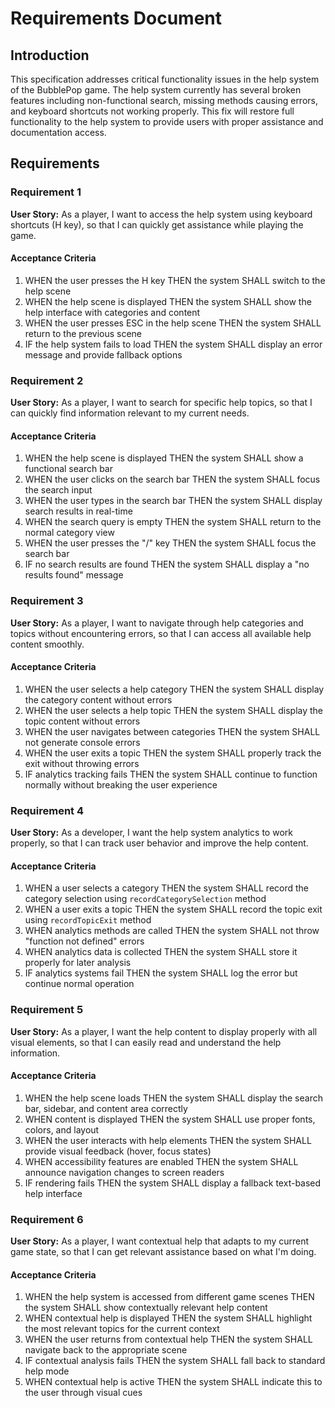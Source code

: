 # Requirements Document

## Introduction

This specification addresses critical functionality issues in the help system of the BubblePop game. The help system currently has several broken features including non-functional search, missing methods causing errors, and keyboard shortcuts not working properly. This fix will restore full functionality to the help system to provide users with proper assistance and documentation access.

## Requirements

### Requirement 1

**User Story:** As a player, I want to access the help system using keyboard shortcuts (H key), so that I can quickly get assistance while playing the game.

#### Acceptance Criteria

1. WHEN the user presses the H key THEN the system SHALL switch to the help scene
2. WHEN the help scene is displayed THEN the system SHALL show the help interface with categories and content
3. WHEN the user presses ESC in the help scene THEN the system SHALL return to the previous scene
4. IF the help system fails to load THEN the system SHALL display an error message and provide fallback options

### Requirement 2

**User Story:** As a player, I want to search for specific help topics, so that I can quickly find information relevant to my current needs.

#### Acceptance Criteria

1. WHEN the help scene is displayed THEN the system SHALL show a functional search bar
2. WHEN the user clicks on the search bar THEN the system SHALL focus the search input
3. WHEN the user types in the search bar THEN the system SHALL display search results in real-time
4. WHEN the search query is empty THEN the system SHALL return to the normal category view
5. WHEN the user presses the "/" key THEN the system SHALL focus the search bar
6. IF no search results are found THEN the system SHALL display a "no results found" message

### Requirement 3

**User Story:** As a player, I want to navigate through help categories and topics without encountering errors, so that I can access all available help content smoothly.

#### Acceptance Criteria

1. WHEN the user selects a help category THEN the system SHALL display the category content without errors
2. WHEN the user selects a help topic THEN the system SHALL display the topic content without errors
3. WHEN the user navigates between categories THEN the system SHALL not generate console errors
4. WHEN the user exits a topic THEN the system SHALL properly track the exit without throwing errors
5. IF analytics tracking fails THEN the system SHALL continue to function normally without breaking the user experience

### Requirement 4

**User Story:** As a developer, I want the help system analytics to work properly, so that I can track user behavior and improve the help content.

#### Acceptance Criteria

1. WHEN a user selects a category THEN the system SHALL record the category selection using `recordCategorySelection` method
2. WHEN a user exits a topic THEN the system SHALL record the topic exit using `recordTopicExit` method
3. WHEN analytics methods are called THEN the system SHALL not throw "function not defined" errors
4. WHEN analytics data is collected THEN the system SHALL store it properly for later analysis
5. IF analytics systems fail THEN the system SHALL log the error but continue normal operation

### Requirement 5

**User Story:** As a player, I want the help content to display properly with all visual elements, so that I can easily read and understand the help information.

#### Acceptance Criteria

1. WHEN the help scene loads THEN the system SHALL display the search bar, sidebar, and content area correctly
2. WHEN content is displayed THEN the system SHALL use proper fonts, colors, and layout
3. WHEN the user interacts with help elements THEN the system SHALL provide visual feedback (hover, focus states)
4. WHEN accessibility features are enabled THEN the system SHALL announce navigation changes to screen readers
5. IF rendering fails THEN the system SHALL display a fallback text-based help interface

### Requirement 6

**User Story:** As a player, I want contextual help that adapts to my current game state, so that I can get relevant assistance based on what I'm doing.

#### Acceptance Criteria

1. WHEN the help system is accessed from different game scenes THEN the system SHALL show contextually relevant help content
2. WHEN contextual help is displayed THEN the system SHALL highlight the most relevant topics for the current context
3. WHEN the user returns from contextual help THEN the system SHALL navigate back to the appropriate scene
4. IF contextual analysis fails THEN the system SHALL fall back to standard help mode
5. WHEN contextual help is active THEN the system SHALL indicate this to the user through visual cues